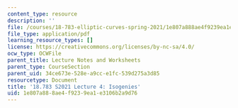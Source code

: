 ```yaml
---
content_type: resource
description: ''
file: /courses/18-783-elliptic-curves-spring-2021/1e807a888ae4f9239ea1e3106b2a9d76_MIT18_783S21_Slides4.pdf
file_type: application/pdf
learning_resource_types: []
license: https://creativecommons.org/licenses/by-nc-sa/4.0/
ocw_type: OCWFile
parent_title: Lecture Notes and Worksheets
parent_type: CourseSection
parent_uid: 34ce673e-528e-a9cc-e1fc-539d275a3d85
resourcetype: Document
title: '18.783 S2021 Lecture 4: Isogenies'
uid: 1e807a88-8ae4-f923-9ea1-e3106b2a9d76
---
```

